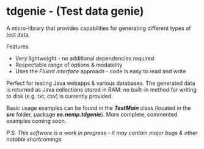 tdgenie - (Test data genie)
=======
A micro-library that provides capabilities for generating different types of test data. 


Features:
* Very lightweight - no additional dependencies required
* Respectable range of options & modability
* Uses the _Fluent interface_ approach - code is easy to read and write
  

Perfect for testing Java webapps &amp; various databases. The generated data is returned as Java collections stored in RAM: 
no built-in method for writing to disk (e.g. txt, csv) is currently provided. 

Basic usage examples can be found in the **_TestMain_** class (located in the **_src_** folder, package 
**_ee.nemp.tdgenie_**). More complete, commented examples coming soon.





_P.S. This software is a work in progress - it may contain major bugs & other notable shortcomings._
